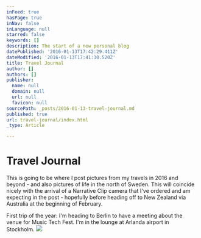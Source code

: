 ```yaml
---
inFeed: true
hasPage: true
inNav: false
inLanguage: null
starred: false
keywords: []
description: The start of a new personal blog
datePublished: '2016-01-13T17:42:29.411Z'
dateModified: '2016-01-13T17:41:30.520Z'
title: Travel Journal
author: []
authors: []
publisher:
  name: null
  domain: null
  url: null
  favicon: null
sourcePath: _posts/2016-01-13-travel-journal.md
published: true
url: travel-journal/index.html
_type: Article

---
```

# Travel Journal

This is going to be where I post pictures from my travels in 2016 and beyond - and also pictures of life in the north of Sweden. This will coincide nicely with the arrival of a Narrative Clip camera that I've ordered and am expecting in the post - hopefully before heading off to New Zealand via Australia at the beginning of February.

First trip of the year: I'm heading to Berlin to have a meeting about the venue for Music Tech Fest. I'm in the lounge at Arlanda airport in Stockholm.
![](https://the-grid-user-content.s3-us-west-2.amazonaws.com/8da963c5-bf5a-4b2d-b1e6-b170812487d9.JPG)